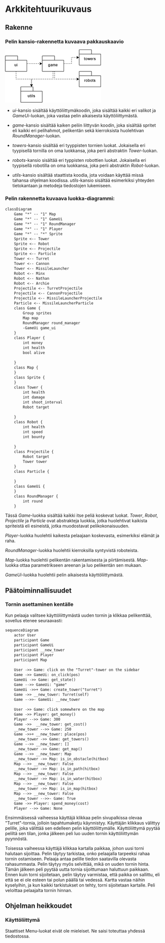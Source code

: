 # Arkkitehtuurikuvaus

## Rakenne

### Pelin kansio-rakennetta kuvaava pakkauskaavio

![Pakkauskaavio](./assets/pakkauskaavio.png)

-   _ui_-kansio sisältää käyttöliittymäkoodin, joka sisältää kaikki eri valikot ja _GameUi_-luokan, joka vastaa pelin aikaisesta käyttöliittymästä.

-   _game_-kansio sisältää kaiken peliin liittyvän koodin, joka sisältää spritet eli kaikki eri pelihahmot, pelikentän sekä kierroksista huolehtivan _RoundManager_-luokan.

-   _towers_-kansio sisältää eri tyyppisten tornien luokat. Jokaisella eri tyypisellä tornilla on oma luokkansa, joka perii abstraktin _Tower_-luokan.

-   _robots_-kansio sisältää eri typpisten robottien luokat. Jokaisella eri tyypisellä robotilla on oma luokkansa, joka perii abstraktin _Robot_-luokan.

-   _utils_-kansio sisältää staattista koodia, jota voidaan käyttää missä tahansa ohjelman koodissa. _utils_-kansio sisältää esimerkiksi yhteyden tietokantaan ja metodeja tiedostojen lukemiseen.

### Pelin rakennetta kuvaava luokka-diagrammi:

```mermaid
classDiagram
    Game "*" -- "1" Map
    Game "*" -- "1" GameUi
    Game "*" -- "1" RoundManager
    Game "*" -- "1" Player
    Game "*" -- "*" Sprite
    Sprite <-- Tower
    Sprite <-- Robot
    Sprite <-- Projectile
    Sprite <-- Particle
    Tower <-- Turret
    Tower <-- Cannon
    Tower <-- MissileLauncher
    Robot <-- Minx
    Robot <-- Nathan
    Robot <-- Archie
    Projectile <-- TurretProjectile
    Projectile <-- CannonProjectile
    Projectile <-- MissileLauncherProjectile
    Particle <-- MissileLauncherParticle
    class Game {
        Group sprites
        Map map
        RoundManager round_manager
        -GameUi game_ui
    }
    class Player {
        int money
        int health
        bool alive

    }
    class Map {
    }
    class Sprite {
    }
    class Tower {
        int health
        int damage
        int shoot_interval
        Robot target

    }
    class Robot {
        int health
        int speed
        int bounty

    }
    class Projectile {
        Robot target
        Tower tower
    }
    class Particle {

    }
    class GameUi {
    }
    class RoundManager {
        int round
    }
```

Tässä _Game_-luokka sisältää kaikki itse peliä koskevat luokat.
_Tower_, _Robot_, _Projectile_ ja _Particle_ ovat abstrakteja luokkia, jotka huolehtivat kaikista spriteistä eli esineistä, jotka muodostavat pelikokonaisuuden.

_Player_-luokka huolehtii kaikesta pelaajaan koskevasta, esimerkiksi elämät ja raha.

_RoundManager_-luokka huolehtii kierroksilla syntyvistä roboteista.

_Map_-luokka huolehtii pelikentän rakentamisesta ja piirtämisestä. _Map_-luokka ottaa parametrikseen areenan ja luo pelikentän sen mukaan.

_GameUi_-luokka huolehtii pelin aikaisesta käyttöliittymästä.

## Päätoiminnallisuudet

### Tornin asettaminen kentälle

Kun pelaaja valitsee käyttöliittymästä uuden tornin ja klikkaa pelikenttää, sovellus etenee seuraavasti:

```mermaid
sequenceDiagram
    actor User
    participant Game
    participant GameUi
    participant __new_tower
    participant Player
    participant Map

    User ->> Game: click on the "Turret"-tower on the sidebar
    Game ->> GameUi: on_click(pos)
    GameUi ->> Game: get_state()
    Game -->> GameUi: "game"
    GameUi ->>+ Game: create_tower("turret")
    Game ->> __new_tower: Turret(self)
    Game -->>- GameUi: __new_tower

    User ->> Game: click somewhere on the map
    Game ->> Player: get_money()
    Player -->> Game: 300
    Game ->>  __new_tower: get_cost()
    __new_tower -->> Game: 250
    Game ->>+ __new_tower: place(pos)
    __new_tower ->> Game: get_towers()
    Game -->> __new_tower: []
    __new_tower ->> Game: get_map()
    Game -->> __new_tower: Map
    __new_tower ->> Map: is_in_obstacle(hitbox)
    Map -->> __new_tower: False
    __new_tower ->> Map: is_in_path(hitbox)
    Map -->> __new_tower: False
    __new_tower ->> Map: is_in_water(hitbox)
    Map -->> __new_tower: False
    __new_tower ->> Map: is_in_map(hitbox)
    Map -->> __new_tower: False
    __new_tower -->>- Game: True
    Game ->> Player: spend_money(cost)
    Player -->> Game: None

```

Ensimmäisessä vaiheessa käyttäjä klikkaa pelin sivupalkissa olevaa "Turret"-tornia, jolloin tapahtumaketju käynnistyy. Käyttäjän klikkaus välittyy pelille, joka välittää sen edelleen pelin käyttöliittymälle. Käyttöliittymä pyytää peliltä sen tilan, jonka jälkeen peli luo uuden tornin käyttöliittymän pyynnöstä.

Toisessa vaiheessa käyttäjä klikkaa kartalla paikkaa, johon uusi torni halutaan sijoittaa. Pelin täytyy tarkistaa, onko pelaajalla tarpeeksi rahaa tornin ostamiseen. Pelaaja antaa pelille tiedon saatavilla olevasta rahasummasta. Pelin täytyy myös selvittää, mikä on uuden tornin hinta. Tämän jälkeen peli pyytää uutta tornia sijoittumaan haluttuun paikkaan. Ennen kuin torni sijoitetaan, pelin täytyy varmistaa, että paikka on sallittu, eli että se ei ole esteen tai polun päällä tai vedessä. Kartta vastaa näihin kyselyihin, ja kun kaikki tarkistukset on tehty, torni sijoitetaan kartalle. Peli veloittaa pelaajalta tornin hinnan.

## Ohjelman heikkoudet

### Käyttöliittymä

Staattiset Menu-luokat eivät ole mieleiset. Ne saisi toteuttaa yhdessä tiedostossa.
